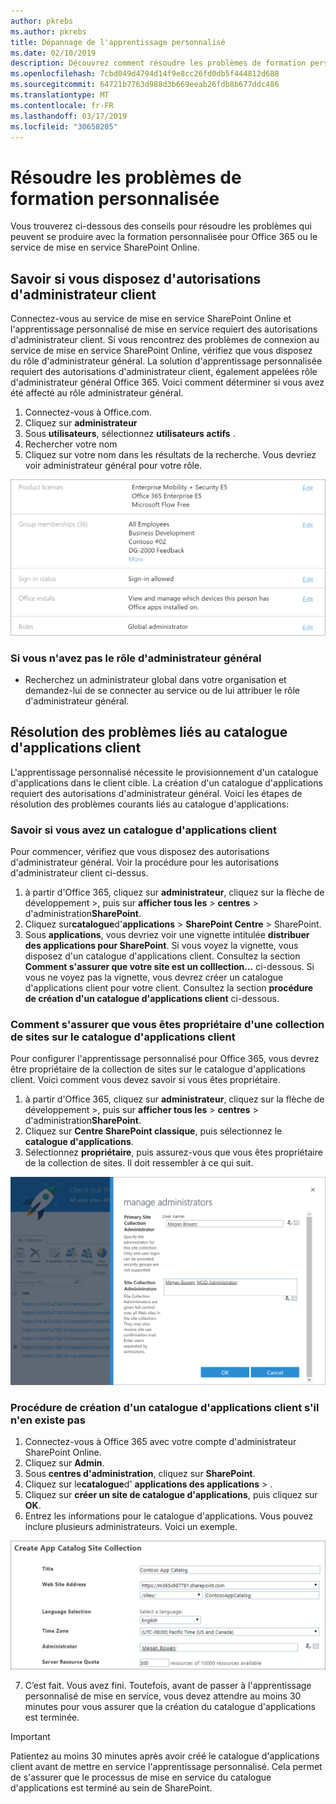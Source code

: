 ```yaml
---
author: pkrebs
ms.author: pkrebs
title: Dépannage de l'apprentissage personnalisé
ms.date: 02/10/2019
description: Découvrez comment résoudre les problèmes de formation personnalisée
ms.openlocfilehash: 7cbd049d4794d14f9e8cc26fd0db5f444812d688
ms.sourcegitcommit: 64721b7763d988d3b669eeab26fdb8b677ddc486
ms.translationtype: MT
ms.contentlocale: fr-FR
ms.lasthandoff: 03/17/2019
ms.locfileid: "30658205"
---
```

# <a name="troubleshoot-custom-learning"></a>Résoudre les problèmes de formation personnalisée

Vous trouverez ci-dessous des conseils pour résoudre les problèmes qui peuvent se produire avec la formation personnalisée pour Office 365 ou le service de mise en service SharePoint Online.

## <a name="how-to-know-if-you-have-tenant-admin-permissions"></a>Savoir si vous disposez d'autorisations d'administrateur client

Connectez-vous au service de mise en service SharePoint Online et l'apprentissage personnalisé de mise en service requiert des autorisations d'administrateur client. Si vous rencontrez des problèmes de connexion au service de mise en service SharePoint Online, vérifiez que vous disposez du rôle d'administrateur général. La solution d'apprentissage personnalisée requiert des autorisations d'administrateur client, également appelées rôle d'administrateur général Office 365. Voici comment déterminer si vous avez été affecté au rôle administrateur général.

1.  Connectez-vous à Office.com.
2.  Cliquez sur **administrateur**
3.  Sous **utilisateurs**, sélectionnez **utilisateurs actifs** .
4.  Rechercher votre nom
5.  Cliquez sur votre nom dans les résultats de la recherche. Vous devriez voir administrateur général pour votre rôle.

![CG-globaladminrole. png](media/cg-globaladminrole.png)

### <a name="if-you-dont-have-the-global-administrator-role"></a>Si vous n'avez pas le rôle d'administrateur général
- Recherchez un administrateur global dans votre organisation et demandez-lui de se connecter au service ou de lui attribuer le rôle d'administrateur général.

## <a name="tenant-app-catalog-troubleshooting"></a>Résolution des problèmes liés au catalogue d'applications client
L'apprentissage personnalisé nécessite le provisionnement d'un catalogue d'applications dans le client cible. La création d'un catalogue d'applications requiert des autorisations d'administrateur général. Voici les étapes de résolution des problèmes courants liés au catalogue d'applications:

### <a name="how-to-know-if-you-have-a-tenant-app-catalog"></a>Savoir si vous avez un catalogue d'applications client 
Pour commencer, vérifiez que vous disposez des autorisations d'administrateur général. Voir la procédure pour les autorisations d'administrateur client ci-dessus.

1. à partir d'Office 365, cliquez sur **administrateur**, cliquez sur la flèche de développement >, puis sur **afficher tous les** > **centres** > d'administration**SharePoint**.
2. Cliquez sur**catalogue**d'**applications** >  **SharePoint Centre** > SharePoint.
3. Sous **applications**, vous devriez voir une vignette intitulée **distribuer des applications pour SharePoint**. Si vous voyez la vignette, vous disposez d'un catalogue d'applications client. Consultez la section **Comment s'assurer que votre site est un colllection...** ci-dessous. Si vous ne voyez pas la vignette, vous devrez créer un catalogue d'applications client pour votre client. Consultez la section **procédure de création d'un catalogue d'applications client** ci-dessous.

### <a name="how-to-ensure-you-are-a-site-collection-owner-on-the-tenant-app-catalog"></a>Comment s'assurer que vous êtes propriétaire d'une collection de sites sur le catalogue d'applications client 
Pour configurer l'apprentissage personnalisé pour Office 365, vous devrez être propriétaire de la collection de sites sur le catalogue d'applications client. Voici comment vous devez savoir si vous êtes propriétaire.

1. à partir d'Office 365, cliquez sur **administrateur**, cliquez sur la flèche de développement >, puis sur **afficher tous les** > **centres** > d'administration**SharePoint**.
2. Cliquez sur **Centre SharePoint classique**, puis sélectionnez le **catalogue d'applications**.
3. Sélectionnez **propriétaire**, puis assurez-vous que vous êtes propriétaire de la collection de sites. Il doit ressembler à ce qui suit.
 
![CG-sitecollectionowner. png](media/cg-sitecollectionowner.png)

### <a name="how-to-create-a-tenant-app-catalog-if-one-doesnt-exists"></a>Procédure de création d'un catalogue d'applications client s'il n'en existe pas 
1. Connectez-vous à Office 365 avec votre compte d'administrateur SharePoint Online.
2. Cliquez sur **Admin**.
3. Sous **centres d'administration**, cliquez sur **SharePoint**. 
4. Cliquez sur le**catalogue**d' **applications des applications** > .
5. Cliquez sur **créer un site de catalogue d'applications**, puis cliquez sur **OK**. 
6.  Entrez les informations pour le catalogue d'applications. Vous pouvez inclure plusieurs administrateurs. Voici un exemple.  

![CG-appcatalogfinish. png](media/cg-appcatalogfinish.png)

7.  C’est fait. Vous avez fini. Toutefois, avant de passer à l'apprentissage personnalisé de mise en service, vous devez attendre au moins 30 minutes pour vous assurer que la création du catalogue d'applications est terminée. 

> [!IMPORTANT]
> Patientez au moins 30 minutes après avoir créé le catalogue d'applications client avant de mettre en service l'apprentissage personnalisé. Cela permet de s'assurer que le processus de mise en service du catalogue d'applications est terminé au sein de SharePoint. 